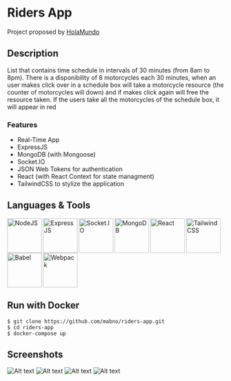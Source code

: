 # Riders App
Project  proposed by [HolaMundo](https://www.youtube.com/watch?v=aouDQ8caJYg)

## Description
List that contains time schedule in intervals of 30 minutes (from 8am to 8pm).
There is a disponibility of 8 motorcycles each 30 minutes, when an user makes click over in a schedule box will take a motorcycle resource (the counter of motorcycles will down) and if makes click again will free the resource taken. If the users take all the motorcycles of the schedule box, it will appear in red

### Features
- Real-Time App
- ExpressJS
- MongoDB (with Mongoose)
- Socket.IO
- JSON Web Tokens for authentication
- React (with React Context for state managment)
- TailwindCSS to stylize the application

## Languages & Tools
<img alt="NodeJS" align="left" width="80" src="https://cdn.jsdelivr.net/gh/devicons/devicon/icons/nodejs/nodejs-original.svg"/>
<img alt="ExpressJS" align="left" width="80" src="https://cdn.jsdelivr.net/gh/devicons/devicon/icons/express/express-original.svg" />
<img alt="Socket.IO" align="left" width="80" src="https://cdn.jsdelivr.net/gh/devicons/devicon/icons/socketio/socketio-original.svg" />
<img alt="MongoDB" align="left" width="80" src="https://cdn.jsdelivr.net/gh/devicons/devicon/icons/mongodb/mongodb-original.svg" />
<img alt="React" align="left" width="80" src="https://cdn.jsdelivr.net/gh/devicons/devicon/icons/react/react-original.svg" />
<img alt="TailwindCSS" align="left" width="80" src="https://cdn.jsdelivr.net/gh/devicons/devicon/icons/tailwindcss/tailwindcss-plain.svg" />
<img alt="Babel" align="left" width="80" src="https://cdn.jsdelivr.net/gh/devicons/devicon/icons/babel/babel-original.svg" />
<img alt="Webpack" width="80" src="https://cdn.jsdelivr.net/gh/devicons/devicon/icons/webpack/webpack-original.svg" />

## Run with Docker
```
$ git clone https://github.com/mabno/riders-app.git
$ cd riders-app
$ docker-compose up
```

## Screenshots
![Alt text](https://res.cloudinary.com/mabno/image/upload/v1643298495/riders_login.png "Login screen")
![Alt text](https://res.cloudinary.com/mabno/image/upload/v1643298495/riders_signup.png "Signup screen")
![Alt text](https://res.cloudinary.com/mabno/image/upload/v1643298495/riders_1.png "App screen 1")
![Alt text](https://res.cloudinary.com/mabno/image/upload/v1643298495/riders_2.png "App screen 2")